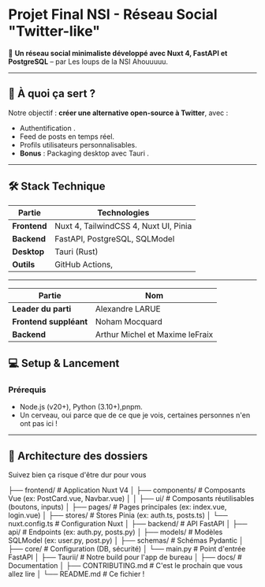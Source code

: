 # Projet Final NSI - Réseau Social "Twitter-like"

🚀 **Un réseau social minimaliste développé avec Nuxt 4, FastAPI et PostgreSQL** – par Les loups de la NSI Ahouuuuu.

---

## 📌 À quoi ça sert ?

Notre objectif : **créer une alternative open-source à Twitter**, avec :

- Authentification .
- Feed de posts en temps réel.
- Profils utilisateurs personnalisables.
- **Bonus** : Packaging desktop avec Tauri .

---

## 🛠 Stack Technique

| Partie       | Technologies                          |
| ------------ | ------------------------------------- |
| **Frontend** | Nuxt 4, TailwindCSS 4, Nuxt UI, Pinia |
| **Backend**  | FastAPI, PostgreSQL, SQLModel         |
| **Desktop**  | Tauri (Rust)                          |
| **Outils**   | GitHub Actions,                       |

---

| Partie                 | Nom                             |
| ---------------------- | ------------------------------- |
| **Leader du parti**    | Alexandre LARUE                 |
| **Frontend suppléant** | Noham Mocquard                  |
| **Backend**            | Arthur Michel et Maxime leFraix |

## 💻 Setup & Lancement

### Prérequis

- Node.js (v20+), Python (3.10+),pnpm.
- Un cerveau, oui parce que de ce que je vois, certaines personnes n'en ont pas ici !

---

## 📂 Architecture des dossiers

Suivez bien ça risque d'être dur pour vous

├── frontend/ # Application Nuxt V4
│ ├── components/ # Composants Vue (ex: PostCard.vue, Navbar.vue)
│ │ ├── ui/ # Composants réutilisables (boutons, inputs)
│ ├── pages/ # Pages principales (ex: index.vue, login.vue)
│ ├── stores/ # Stores Pinia (ex: auth.ts, posts.ts)
│ └── nuxt.config.ts # Configuration Nuxt
│
├── backend/ # API FastAPI
│ ├── api/ # Endpoints (ex: auth.py, posts.py)
│ ├── models/ # Modèles SQLModel (ex: user.py, post.py)
│ ├── schemas/ # Schémas Pydantic
│ ├── core/ # Configuration (DB, sécurité)
│ └── main.py # Point d'entrée FastAPI
│
├── Taurii/ # Notre build pour l'app de bureau
│
├── docs/ # Documentation
│ ├── CONTRIBUTING.md # C'est le prochain que vous allez lire
│
└── README.md # Ce fichier !
